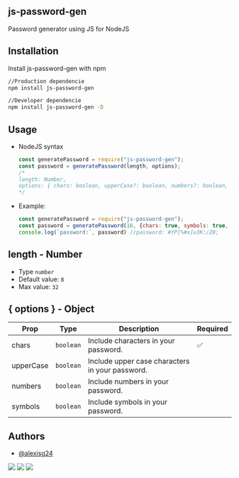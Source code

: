## js-password-gen

Password generator using JS for NodeJS


## Installation

Install js-password-gen with npm

```bash
//Production dependencie
npm install js-password-gen

//Developer dependencie
npm install js-password-gen -D
```

## Usage
- NodeJS syntax

  ```javascript
  const generatePassword = require("js-password-gen");
  const password = generatePassword(length, options);
  /*
  length: Number,
  options: { chars: boolean, upperCase?: boolean, numbers?: boolean, symbols?: boolean }
  */
  ```
- Example:
  ```javascript
  const generatePassword = require("js-password-gen");
  const password = generatePassword(16, {chars: true, symbols: true, numbers: true, upperCase:true})
  console.log(`password:`, password) //password: #YP]%#x]u3K:/Z0;
  ```

## length - Number
- Type `number`
- Default value: `8`
- Max value: `32`
## { options } - Object

| **Prop**          | **Type**   | **Description**                                                                                                                                                                                                                                                 | **Required** |
| ----------------- | ---------- | --------------------------------------------------------------------------------------------------------------------------------------------------------------------------------------------------------------------------------------------------------------- | ------------ |
| chars           | `boolean`   | Include characters in your password.                                                                                                                                                                | ✅            |
| upperCase           | `boolean`   | Include upper case characters in your password.                                                                                                                                       |              |
| numbers     | `boolean`   | Include numbers in your password. |              |
| symbols         | `boolean` | Include symbols in your password.                                                                                                                                                   |              | 

## Authors

- [@alexisg24](https://www.github.com/alexisg24)

![](https://img.shields.io/twitter/follow/MasterCR_)  ![](https://img.shields.io/github/followers/alexisg24?style=social) ![](https://img.shields.io/github/stars/alexisg24/js-password-gen?style=social)
